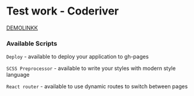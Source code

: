 # Test work - Coderiver

[DEMOLINKK]()

### Available Scripts

`Deploy` - available to deploy your application to gh-pages

`SCSS Preprocessor` - available to write your styles with modern style language

`React router` - available to use dynamic routes to switch between pages
